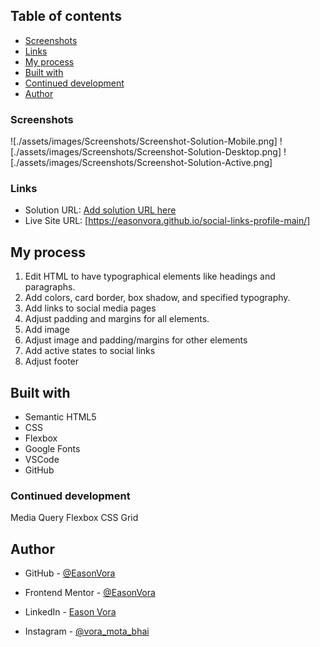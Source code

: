  
## Table of contents

- [Screenshots](#screenshot)
- [Links](#links)
- [My process](#my-process)
- [Built with](#built-with)
- [Continued development](#continued-development)
- [Author](#author)

### Screenshots

![./assets/images/Screenshots/Screenshot-Solution-Mobile.png]
![./assets/images/Screenshots/Screenshot-Solution-Desktop.png]
![./assets/images/Screenshots/Screenshot-Solution-Active.png]

### Links

- Solution URL: [Add solution URL here](https://your-solution-url.com)
- Live Site URL: [https://easonvora.github.io/social-links-profile-main/]

## My process
1. Edit HTML to have typographical elements like headings and paragraphs.
2. Add colors, card border, box shadow, and specified typography.
3. Add links to social media pages
4. Adjust padding and margins for all elements.
5. Add image
6. Adjust image and padding/margins for other elements
7. Add active states to social links
8. Adjust footer

## Built with
- Semantic HTML5
- CSS
- Flexbox
- Google Fonts
- VSCode
- GitHub

### Continued development

Media Query
Flexbox
CSS Grid

## Author

- GitHub - [@EasonVora](https://github.com/EasonVora)

- Frontend Mentor - [@EasonVora](https://www.frontendmentor.io/profile/EasonVora)

- LinkedIn - [Eason Vora](https://www.linkedin.com/in/eason-vora-5a043b262/)

- Instagram - [@vora_mota_bhai](https://www.instagram.com/vora_mota_bhai/)
